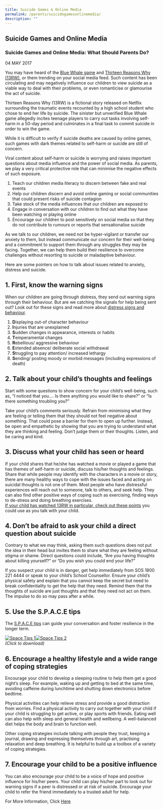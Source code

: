 ```yaml
---
title: Suicide Games & Online Media
permalink: /parents/suicidegamesonlinemedia/
description: ""
---
```


## Suicide Games and Online Media


### Suicide Games and Online Media: What Should Parents Do?


04 MAY 2017


You may have heard of the [Blue Whale game](http://www.bbc.co.uk/bbcthree/item/f4db7d77-3a2f-441e-9104-38513e43c295) and [Thirteen Reasons Why (13RW)](https://www.jedfoundation.org/13-reasons-jed-point-view/), or them trending on your social media feed. Such content has been circulating and may negatively influence our children to view suicide as a viable way to deal with their problems, or even romanticise or glamourise the act of suicide.

Thirteen Reasons Why (13RW) is a fictional story released on Netflix surrounding the traumatic events recounted by a high school student who chose to end her life by suicide. The sinister but unverified Blue Whale game allegedly incites teenage players to carry out tasks involving self-harm in a 50-day period and culminates in a final task to commit suicide in order to win the game.

While it is difficult to verify if suicide deaths are caused by online games, such games with dark themes related to self-harm or suicide are still of concern.

Viral content about self-harm or suicide is worrying and raises important questions about media influence and the power of social media. As parents, we play a very critical protective role that can minimise the negative effects of such exposure.

1.  Teach our children media literacy to discern between fake and real events
2.  Help our children discern and avoid online gaming or social communities that could present risks of suicide contagion
3.  Take stock of the media influences that our children are exposed to
4.  Engage in conversation with our children to find out what they have been watching or playing online
5.  Encourage our children to post sensitively on social media so that they do not contribute to rumours or reports that sensationalise suicide

As we talk to our children, we need not be hyper-vigilant or transfer our anxiety to them, but instead communicate our concern for their well-being and a commitment to support them through any struggles they may be facing. Together, we can help them build their resilience to overcome challenges without resorting to suicide or maladaptive behaviour.

Here are some pointers on how to talk about issues related to anxiety, distress and suicide.

1. First, know the warning signs
--------------------------------

When our children are going through distress, they send out warning signs through their behaviour. But are we catching the signals for help being sent out? Look out for these signs and read more about [distress signs and behaviour](https://www.schoolbag.sg/story/watching-for-signs-of-distress-in-children).

1.  **D**isplaying out-of character behaviour
2.  **I**njuries that are unexplained
3.  **S**udden changes in appearance, interests or habits
4.  **T**emperamental changes
5.  **R**ebellious/ aggressive behaviour
6.  **E**xtended absence/ deliberate social withdrawal
7.  **S**truggling to pay attention/ increased lethargy
8.  **S**ending/ posting moody or morbid messages (including expressions of death)

2\. Talk about your child’s thoughts and feelings
-------------------------------------------------

Start with some questions to show concern for your child’s well-being, such as, “I noticed that you…. Is there anything you would like to share?” or “Is there something troubling you?”

Take your child’s comments seriously. Refrain from minimising what they are feeling or telling them that they should not feel negative about something. That could pose a barrier for them to open up further. Instead, be open and empathetic by showing that you are trying to understand what they are thinking and feeling. Don’t judge them or their thoughts. Listen, and be caring and kind.

3\. Discuss what your child has seen or heard
---------------------------------------------

If your child shares that he/she has watched a movie or played a game that has themes of self-harm or suicide, discuss his/her thoughts and feelings. Share that while people may identify with the characters in a movie or story, there are many healthy ways to cope with the issues faced and acting on suicidal thoughts is not one of them. Most people who have distressful experiences will reach out to someone, talk to others, and seek help. They can also find other positive ways of coping such as exercising, finding ways to de-stress and doing breathing exercises.  
[If your child has watched 13RW in particular, check out these points](https://www.jedfoundation.org/13-reasons-why-talking-points/) you could use as you talk with your child.

4\. Don’t be afraid to ask your child a direct question about suicide
---------------------------------------------------------------------

Contrary to what we may think, asking them such questions does not put the idea in their head but invites them to share what they are feeling without stigma or shame. Direct questions could include, “Are you having thoughts about killing yourself?” or “Do you wish you could end your life?”

If you suspect your child is in danger, get help immediately from SOS 1800 221 4444 or speak to your child’s School Counsellor. Ensure your child’s physical safety and explain that you cannot keep the secret but need to break confidentiality to get the help that they need. Remind them that the thoughts of suicide are just thoughts and that they need not act on them. The impulse to do so may pass after a while.

5\. Use the S.P.A.C.E tips
--------------------------

The [S.P.A.C.E tips](https://www.schoolbag.sg/docs/default-source/default-document-library/space-card-(apr-2017).pdf?sfvrsn=0 "SPACE Card (Apr 2017)") can guide your conversation and foster resilience in the longer term.

[![Space Tips 1](https://www.schoolbag.sg/images/default-source/story-images/Suicide-Games-and-Online-Media-What-Should-Parents-Do-/space-tips-1.jpg?sfvrsn=0&MaxWidth=250&MaxHeight=&ScaleUp=false&Quality=High&Method=ResizeFitToAreaArguments&Signature=285D893BE5565EE6237E0E285073AD03 "Space Tips 1")![Space Tips 2](https://www.schoolbag.sg/images/default-source/story-images/Suicide-Games-and-Online-Media-What-Should-Parents-Do-/space-tips-2.jpg?sfvrsn=0&MaxWidth=250&MaxHeight=&ScaleUp=false&Quality=High&Method=ResizeFitToAreaArguments&Signature=51EAA45F3FA58992D9889AAFE9A9D06F "Space Tips 2")](https://www.schoolbag.sg/docs/default-source/default-document-library/space-card-(apr-2017).pdf?sfvrsn=0)  
_(Click to download)_

6\. Encourage a healthy lifestyle and a wide range of coping strategies
-----------------------------------------------------------------------

Encourage your child to develop a sleeping routine to help them get a good night’s sleep. For example, waking up and getting to bed at the same time, avoiding caffeine during lunchtime and shutting down electronics before bedtime.

Physical activities can help relieve stress and provide a good distraction from worries. Find a physical activity to carry out together with your child if your child is struggling to get active, or play sports with friends. Eating well can also help with sleep and general health and wellbeing. A well-balanced diet helps the body and brain to function well.

Other coping strategies include talking with people they trust, keeping a journal, drawing and expressing themselves through art, practising relaxation and deep breathing. It is helpful to build up a toolbox of a variety of coping strategies.

7\. Encourage your child to be a positive influence
---------------------------------------------------

You can also encourage your child to be a voice of hope and positive influence for his/her peers. Your child can play his/her part to look out for warning signs if a peer is distressed or at risk of suicide. Encourage your child to refer the friend immediately to a trusted adult for help.

For More Information, Click [Here](https://www.schoolbag.sg/story/suicide-games-and-online-media-what-should-parents-do)